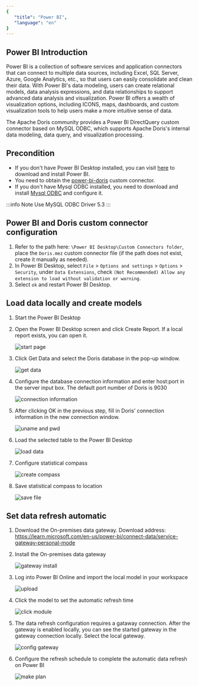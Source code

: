 ```yaml
---
{
   "title": "Power BI",
   "language": "en"
}
---
```


## Power BI Introduction

Power BI is a collection of software services and application connectors that can connect to multiple data sources, including Excel, SQL Server, Azure, Google Analytics, etc., so that users can easily consolidate and clean their data. With Power BI's data modeling, users can create relational models, data analysis expressions, and data relationships to support advanced data analysis and visualization. Power BI offers a wealth of visualization options, including ICONS, maps, dashboards, and custom visualization tools to help users make a more intuitive sense of data.

The Apache Doris community provides a Power BI DirectQuery custom connector based on MySQL ODBC, which supports Apache Doris's internal data modeling, data query, and visualization processing.

## Precondition

- If you don't have Power BI Desktop installed, you can visit [here](https://www.microsoft.com/zh-cn/power-platform/products/power-bi/desktop) to download and install Power BI.
- You need to obtain the [power-bi-doris](https://github.com/velodb/power-bi-doris/blob/master/Doris.mez) custom connector.
- If you don't have Mysql ODBC installed, you need to download and install [Mysql ODBC](https://downloads.mysql.com/archives/c-odbc/) and configure it.

:::info Note
Use MySQL ODBC Driver 5.3
:::

## Power BI and Doris custom connector configuration

1. Refer to the path here: `\Power BI Desktop\Custom Connectors folder`, place the `Doris.mez` custom connector file (if the path does not exist, create it manually as needed).
2. In Power BI Desktop, select `File` > `Options and settings` > `Options` > `Security`, under `Data Extensions`, check `(Not Recommended) Allow any extension to load without validation or warning`.
3. Select `ok` and restart Power BI Desktop.

## Load data locally and create models

1. Start the Power BI Desktop
2. Open the Power BI Desktop screen and click Create Report. If a local report exists, you can open it.

   ![start page](/images/powerbi/bi-powerbi-en-2.png)

3. Click Get Data and select the Doris database in the pop-up window.

   ![get data](/images/powerbi/bi-powerbi-en-3-new.png)

4. Configure the database connection information and enter host:port in the server input box. The default port number of Doris is 9030

   ![connection information](/images/powerbi/bi-powerbi-en-4-new.png)

5. After clicking OK in the previous step, fill in Doris’ connection information in the new connection window.

   ![uname and pwd](/images/powerbi/bi-powerbi-en-5-new.png)

6. Load the selected table to the Power BI Desktop

   ![load data](/images/powerbi/bi-powerbi-en-6.png)

7. Configure statistical compass

   ![create compass](/images/powerbi/bi-powerbi-en-7.png)

8. Save statistical compass to location

   ![save file](/images/powerbi/bi-powerbi-en-8.png)

## Set  data refresh automatic

1. Download the On-premises data gateway. Download address: https://learn.microsoft.com/en-us/power-bi/connect-data/service-gateway-personal-mode
2. Install the On-premises data gateway

   ![gateway install](/images/powerbi/bi-powerbi-en-9.png)

3. Log into Power BI Online and import the local model in your workspace

   ![upload](/images/powerbi/bi-powerbi-en-10-zh.png)

4. Click the model to set the automatic refresh time

   ![click module](/images/powerbi/bi-powerbi-en-11.png)

5. The data refresh configuration requires a gataway connection. After the gateway is enabled locally, you can see the  started gateway in the gateway connection locally. Select the local gateway. 

   ![config gateway](/images/powerbi/bi-powerbi-en-12.png)

6. Configure the refresh schedule to complete the automatic data refresh on Power BI

   ![make plan](/images/powerbi/bi-powerbi-en-13.png)

